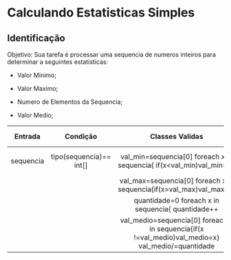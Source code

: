 # Calculando Estatisticas Simples

## Identificação

Objetivo: Sua tarefa é processar uma sequencia de numeros inteiros para determinar a seguintes estatisticas:

- Valor Minimo;

- Valor Maximo;

- Numero de Elementos da Sequencia;

- Valor Medio;



|Entrada|Condição|Classes Validas| Classes Invalidas|
|:-:|:----------------------------:|:------------------:|:--------------------:|
| sequencia | tipo(sequencia)== int[] | val_min=sequencia[0] foreach x in sequencia{  if(x<val_min)val_min=x  }    | foreach x in sequencia{x != (int)x} |
| |    | val_max=sequencia[0] foreach x in sequencia{if(x>val_max)val_max=x}|-|
| |    | quantidade=0  foreach x in sequencia{  quantidade++ |-|
| |    | val_medio=sequencia[0] foreach x in sequencia{if(x !=val_medio)val_medio=x}  val_medio/=quantidade|-|
